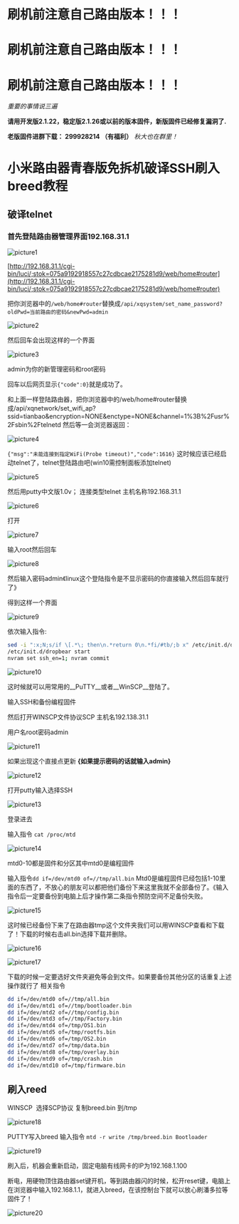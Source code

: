 # __刷机前注意自己路由版本！！！__

# __刷机前注意自己路由版本！！！__

# __刷机前注意自己路由版本！！！__

_重要的事情说三遍_

__请用开发版2.1.22，稳定版2.1.26或以前的版本固件，新版固件已经修复漏洞了.__

__老版固件进群下载： 299928214 （有福利）__ _秋大也在群里！_

# 小米路由器青春版免拆机破译SSH刷入breed教程

## 破译telnet

### 首先登陆路由器管理界面192.168.31.1

![picture1](https://github.com/edward-p/GUIDE-Flash-breed-for-Miwifi-Nano/raw/master/screenshots/Picture1.png)

[http://192.168.31.1/cgi-bin/luci/;stok=075a9192918557c27cdbcae2175281d9/web/home#router](http://192.168.31.1/cgi-bin/luci/;stok=075a9192918557c27cdbcae2175281d9/web/home#router)

把你浏览器中的`/web/home#router`替换成`/api/xqsystem/set_name_password?oldPwd=当前路由的密码&newPwd=admin`

![picture2](https://github.com/edward-p/GUIDE-Flash-breed-for-Miwifi-Nano/raw/master/screenshots/Picture2.png)

然后回车会出现这样的一个界面

![picture3](https://github.com/edward-p/GUIDE-Flash-breed-for-Miwifi-Nano/raw/master/screenshots/Picture3.png)

admin为你的新管理密码和root密码

回车以后网页显示`{"code":0}`就是成功了。

和上面一样登陆路由器，把你浏览器中的/web/home#router替换成/api/xqnetwork/set_wifi_ap?ssid=tianbao&encryption=NONE&enctype=NONE&channel=1%3B%2Fusr%2Fsbin%2Ftelnetd
然后等一会浏览器返回：

![picture4](https://github.com/edward-p/GUIDE-Flash-breed-for-Miwifi-Nano/raw/master/screenshots/Picture4.png)

`{"msg":"未能连接到指定WiFi(Probe timeout)","code":1616}`
这时候应该已经启动telnet了，telnet登陆路由吧(win10需控制面板添加telnet)

![picture5](https://github.com/edward-p/GUIDE-Flash-breed-for-Miwifi-Nano/raw/master/screenshots/Picture5.png)

然后用putty中文版1.0v；
连接类型telnet 主机名称192.168.31.1

![picture6](https://github.com/edward-p/GUIDE-Flash-breed-for-Miwifi-Nano/raw/master/screenshots/Picture6.png)

打开

![picture7](https://github.com/edward-p/GUIDE-Flash-breed-for-Miwifi-Nano/raw/master/screenshots/Picture7.png)

输入root然后回车

![picture8](https://github.com/edward-p/GUIDE-Flash-breed-for-Miwifi-Nano/raw/master/screenshots/Picture8.png)

然后输入密码admin《linux这个登陆指令是不显示密码的你直接输入然后回车就行了》

得到这样一个界面

![picture9](https://github.com/edward-p/GUIDE-Flash-breed-for-Miwifi-Nano/raw/master/screenshots/Picture9.png)

依次输入指令:

``` bash
sed -i ":x;N;s/if \[.*\; then\n.*return 0\n.*fi/#tb/;b x" /etc/init.d/dropbear
/etc/init.d/dropbear start
nvram set ssh_en=1; nvram commit
```

![picture10](https://github.com/edward-p/GUIDE-Flash-breed-for-Miwifi-Nano/raw/master/screenshots/Picture10.png)

这时候就可以用常用的__PuTTY__或者__WinSCP__登陆了。


输入SSH和备份编程固件

然后打开WINSCP文件协议SCP 主机名192.138.31.1 

用户名root密码admin

![picture11](https://github.com/edward-p/GUIDE-Flash-breed-for-Miwifi-Nano/raw/master/screenshots/Picture11.png)

如果出现这个直接点更新  __{如果提示密码的话就输入admin}__

![picture12](https://github.com/edward-p/GUIDE-Flash-breed-for-Miwifi-Nano/raw/master/screenshots/Picture12.png)


打开putty输入选择SSH

![picture13](https://github.com/edward-p/GUIDE-Flash-breed-for-Miwifi-Nano/raw/master/screenshots/Picture13.png)

登录进去

输入指令 `cat /proc/mtd`

![picture14](https://github.com/edward-p/GUIDE-Flash-breed-for-Miwifi-Nano/raw/master/screenshots/Picture14.png)

mtd0-10都是固件和分区其中mtd0是编程固件

输入指令`dd if=/dev/mtd0 of=//tmp/all.bin`
Mtd0是编程固件已经包括1-10里面的东西了，不放心的朋友可以都把他们备份下来这里我就不全部备份了。《输入指令后一定要备份到电脑上后才操作第二条指令预防空间不足备份失败。

![picture15](https://github.com/edward-p/GUIDE-Flash-breed-for-Miwifi-Nano/raw/master/screenshots/Picture15.png)


这时候已经备份下来了在路由器tmp这个文件夹我们可以用WINSCP查看和下载了！下载的时候右击all.bin选择下载并删除。

![picture16](https://github.com/edward-p/GUIDE-Flash-breed-for-Miwifi-Nano/raw/master/screenshots/Picture16.png)

![picture17](https://github.com/edward-p/GUIDE-Flash-breed-for-Miwifi-Nano/raw/master/screenshots/Picture17.png)


下载的时候一定要选好文件夹避免等会到文件。如果要备份其他分区的话重复上述操作就行了
相关指令

``` bash
dd if=/dev/mtd0 of=//tmp/all.bin
dd if=/dev/mtd1 of=//tmp/bootloader.bin
dd if=/dev/mtd2 of=//tmp/config.bin
dd if=/dev/mtd3 of=//tmp/Factory.bin
dd if=/dev/mtd4 of=/tmp/OS1.bin
dd if=/dev/mtd5 of=/tmp/rootfs.bin
dd if=/dev/mtd6 of=/tmp/OS2.bin
dd if=/dev/mtd7 of=/tmp/data.bin
dd if=/dev/mtd8 of=/tmp/overlay.bin
dd if=/dev/mtd9 of=/tmp/crash.bin
dd if=/dev/mtd10 of=/tmp/firmware.bin
```

## 刷入reed
WINSCP  选择SCP协议 复制breed.bin 到/tmp

![picture18](https://github.com/edward-p/GUIDE-Flash-breed-for-Miwifi-Nano/raw/master/screenshots/Picture18.png)

PUTTY写入breed
输入指令
`mtd -r write /tmp/breed.bin Bootloader`

![picture19](https://github.com/edward-p/GUIDE-Flash-breed-for-Miwifi-Nano/raw/master/screenshots/Picture19.png)


刷入后，机器会重新启动，固定电脑有线网卡的IP为192.168.1.100

断电，用硬物顶住路由器set键开机，等到路由器闪的时候，松开reset键，电脑上在浏览器中输入192.168.1.1，就进入breed，在该控制台下就可以放心刷潘多拉等固件了！

![picture20](https://github.com/edward-p/GUIDE-Flash-breed-for-Miwifi-Nano/raw/master/screenshots/Picture20.png)